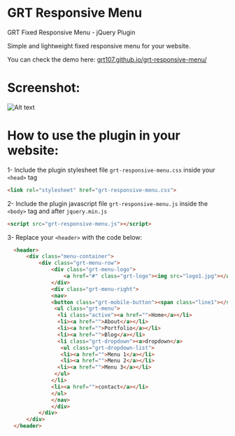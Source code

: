 # GRT Responsive Menu
GRT Fixed Responsive Menu - jQuery Plugin

Simple and lightweight fixed responsive menu for your website.

You can check the demo here: [grt107.github.io/grt-responsive-menu/](http://grt107.github.io/grt-responsive-menu/)

# Screenshot:
![Alt text](/screenshot.jpg?raw=true "Demo Screenshot")

# How to use the plugin in your website:
1- Include the plugin stylesheet file ```grt-responsive-menu.css``` inside your ```<head>``` tag

  ```html
  <link rel="stylesheet" href="grt-responsive-menu.css">
  ```

2- Include the plugin javascript file ```grt-responsive-menu.js``` inside the ```<body>``` tag and after ```jquery.min.js```

  ```html
  <script src="grt-responsive-menu.js"></script>
  ```

3- Replace your ```<header>``` with the code below:

  ```html
 	<header>
		<div class="menu-container">
			<div class="grt-menu-row">
				<div class="grt-menu-logo">
					<a href="#" class="grt-logo"><img src="logo1.jpg"></a>
				</div>
				<div class="grt-menu-right">
				<nav>
				<button class="grt-mobile-button"><span class="line1"></span><span class="line2"></span><span class="line3"></span></button>
				 <ul class="grt-menu">
				  <li class="active"><a href="">Home</a></li>
				  <li><a href="">About</a></li>
				  <li><a href="">Portfolio</a></li>
				  <li><a href="">Blog</a></li>
				  <li class="grt-dropdown"><a>dropdown</a>
				   <ul class="grt-dropdown-list">
				   <li><a href="">Menu 1</a></li>
				   <li><a href="">Menu 2</a></li>
				  <li><a href="">Menu 3</a></li>
				 </ul>
				</li>
				<li><a href="">contact</a></li>								
				</ul>
				</nav>
				</div>
			</div>
		</div>
	</header>
  ```
